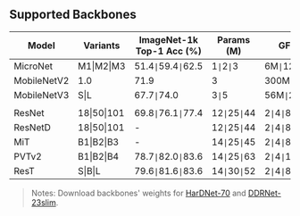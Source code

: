 ## Supported Backbones

Model | Variants | ImageNet-1k Top-1 Acc (%) | Params (M) | GFLOPs | Weights
--- | --- | --- | --- | --- | ---
MicroNet | M1\|M2\|M3 | 51.4`\|`59.4`\|`62.5 | 1`\|`2`\|`3 | 6M`\|`12M`\|`21M | [download](https://drive.google.com/drive/folders/1j4JSTcAh94U2k-7jCl_3nwbNi0eduM2P?usp=sharing)
MobileNetV2 | 1.0 | 71.9 | 3 | 300M | [download](https://download.pytorch.org/models/mobilenet_v2-b0353104.pth)
MobileNetV3 | S\|L | 67.7`\|`74.0 | 3`\|`5 | 56M`\|`219M | [S](https://download.pytorch.org/models/mobilenet_v3_small-047dcff4.pth)\|[L](https://download.pytorch.org/models/mobilenet_v3_large-8738ca79.pth)
||
ResNet | 18\|50\|101 | 69.8`\|`76.1`\|`77.4 | 12`\|`25`\|`44 | 2`\|`4`\|`8 | [download](https://drive.google.com/drive/folders/1MXP3Qx51c91PL9P52Tv89t90SaiTYuaC?usp=sharing)
ResNetD | 18\|50\|101 | - | 12`\|`25`\|`44 | 2`\|`4`\|`8 | [download](https://drive.google.com/drive/folders/1sVyewBDkePlw3kbvhUD4PvUxjro4iKFy?usp=sharing)
MiT | B1\|B2\|B3 | - | 14`\|`25`\|`45 | 2`\|`4`\|`8 | [download](https://drive.google.com/drive/folders/1b7bwrInTW4VLEm27YawHOAMSMikga2Ia)
PVTv2 | B1\|B2\|B4 | 78.7`\|`82.0`\|`83.6 | 14`\|`25`\|`63 | 2`\|`4`\|`10 | [download](https://drive.google.com/drive/folders/10Dd9BEe4wv71dC5BXhsL_C6KeI_Rcxm3?usp=sharing)
ResT | S\|B\|L | 79.6`\|`81.6`\|`83.6 | 14`\|`30`\|`52 | 2`\|`4`\|`8 | [download](https://drive.google.com/drive/folders/1R2cewgHo6sYcQnRGBBIndjNomumBwekr?usp=sharing)

> Notes: Download backbones' weights for [HarDNet-70](https://drive.google.com/file/d/1HAFHvtodAPL_eb4LX_rb0FJZyKTOo4mK/view?usp=sharing) and [DDRNet-23slim](https://drive.google.com/file/d/1TaDJ3yG8ojjcsbQZwkn5LlFMNEcr8vu2/view?usp=sharing).


